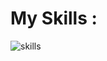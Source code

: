 <h1>My Skills : </h1>
<img src="https://skillicons.dev/icons?i=html,css,bootstrap,tailwindcss,js,react,angular,cs,dotnet,nodejs,express,py,django" alt="skills"/>
